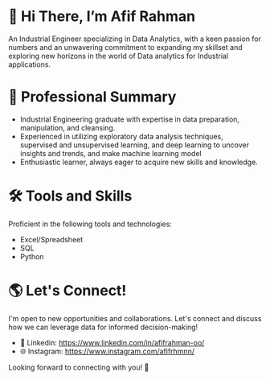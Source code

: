 # 👋 Hi There, I’m Afif Rahman
An Industrial Engineer specializing in Data Analytics, with a keen passion for numbers and an unwavering commitment to expanding my skillset and exploring new horizons in the world of Data analytics for Industrial applications.

# 💼 Professional Summary
- Industrial Engineering graduate with expertise in data preparation, manipulation, and cleansing.
- Experienced in utilizing exploratory data analysis techniques, supervised and unsupervised learning, and deep learning to uncover insights and trends, and make machine learning model
- Enthusiastic learner, always eager to acquire new skills and knowledge.

# 🛠️ Tools and Skills
Proficient in the following tools and technologies:

- Excel/Spreadsheet
- SQL
- Python

# 🌎 Let's Connect!
I'm open to new opportunities and collaborations. Let's connect and discuss how we can leverage data for informed decision-making!

- 💼 Linkedin: https://www.linkedin.com/in/afifrahman-oo/
- 🌐 Instagram: https://www.instagram.com/afifrhmnn/

Looking forward to connecting with you! 🌟
